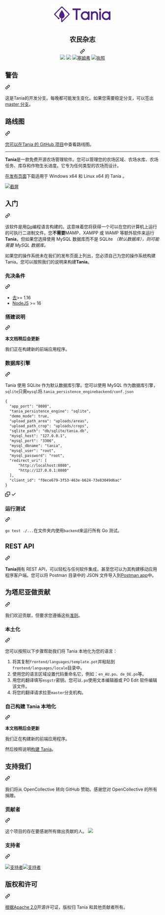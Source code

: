 <div class="Box-sc-g0xbh4-0 bJMeLZ js-snippet-clipboard-copy-unpositioned" data-hpc="true"><article class="markdown-body entry-content container-lg" itemprop="text"><div align="center" dir="auto">
    <a target="_blank" rel="noopener noreferrer" href="https://github.com/usetania/tania-core/blob/2.0-dev/logo.png"><img src="https://github.com/usetania/tania-core/raw/2.0-dev/logo.png" alt="塔尼亚农民杂志" width="200" style="max-width: 100%;"></a>
    <div class="markdown-heading" dir="auto"><h1 tabindex="-1" class="heading-element" dir="auto"><font style="vertical-align: inherit;"><font style="vertical-align: inherit;">农民杂志</font></font></h1><a id="user-content-the-farmer-journal" class="anchor" aria-label="永久链接：农民杂志" href="#the-farmer-journal"><svg class="octicon octicon-link" viewBox="0 0 16 16" version="1.1" width="16" height="16" aria-hidden="true"><path d="m7.775 3.275 1.25-1.25a3.5 3.5 0 1 1 4.95 4.95l-2.5 2.5a3.5 3.5 0 0 1-4.95 0 .751.751 0 0 1 .018-1.042.751.751 0 0 1 1.042-.018 1.998 1.998 0 0 0 2.83 0l2.5-2.5a2.002 2.002 0 0 0-2.83-2.83l-1.25 1.25a.751.751 0 0 1-1.042-.018.751.751 0 0 1-.018-1.042Zm-4.69 9.64a1.998 1.998 0 0 0 2.83 0l1.25-1.25a.751.751 0 0 1 1.042.018.751.751 0 0 1 .018 1.042l-1.25 1.25a3.5 3.5 0 1 1-4.95-4.95l2.5-2.5a3.5 3.5 0 0 1 4.95 0 .751.751 0 0 1-.018 1.042.751.751 0 0 1-1.042.018 1.998 1.998 0 0 0-2.83 0l-2.5 2.5a1.998 1.998 0 0 0 0 2.83Z"></path></svg></a></div>
    <a target="_blank" rel="noopener noreferrer nofollow" href="https://camo.githubusercontent.com/1a6dc47a763e9fd7387fe40b90d1dd8afc1aee271c5c6fcd45d2a1db57ce8e49/68747470733a2f2f6f70656e636f6c6c6563746976652e636f6d2f74616e69612f74696572732f6261636b65722f62616467652e7376673f6c6162656c3d6261636b657226636f6c6f723d627269676874677265656e"><img src="https://camo.githubusercontent.com/1a6dc47a763e9fd7387fe40b90d1dd8afc1aee271c5c6fcd45d2a1db57ce8e49/68747470733a2f2f6f70656e636f6c6c6563746976652e636f6d2f74616e69612f74696572732f6261636b65722f62616467652e7376673f6c6162656c3d6261636b657226636f6c6f723d627269676874677265656e" data-canonical-src="https://opencollective.com/tania/tiers/backer/badge.svg?label=backer&amp;color=brightgreen" style="max-width: 100%;"></a>
    <a target="_blank" rel="noopener noreferrer nofollow" href="https://camo.githubusercontent.com/ba3e0ff646fe6ddc8a7e618864679979a52fb26ab581e848b39489d7b55bc65d/68747470733a2f2f6f70656e636f6c6c6563746976652e636f6d2f74616e69612f74696572732f73706f6e736f722f62616467652e7376673f6c6162656c3d73706f6e736f7226636f6c6f723d627269676874677265656e"><img src="https://camo.githubusercontent.com/ba3e0ff646fe6ddc8a7e618864679979a52fb26ab581e848b39489d7b55bc65d/68747470733a2f2f6f70656e636f6c6c6563746976652e636f6d2f74616e69612f74696572732f73706f6e736f722f62616467652e7376673f6c6162656c3d73706f6e736f7226636f6c6f723d627269676874677265656e" data-canonical-src="https://opencollective.com/tania/tiers/sponsor/badge.svg?label=sponsor&amp;color=brightgreen" style="max-width: 100%;"></a>
    <a target="_blank" rel="noopener noreferrer nofollow" href="https://camo.githubusercontent.com/bbec89056d5709844eac054cb36741656ad93e52a143da110ba7d8bd37edf712/68747470733a2f2f696d672e736869656c64732e696f2f62616467652f73656d7665722d322e302e302d677265656e2e7376673f6d61784167653d32353932303030"><img src="https://camo.githubusercontent.com/bbec89056d5709844eac054cb36741656ad93e52a143da110ba7d8bd37edf712/68747470733a2f2f696d672e736869656c64732e696f2f62616467652f73656d7665722d322e302e302d677265656e2e7376673f6d61784167653d32353932303030" alt="塞姆弗" data-canonical-src="https://img.shields.io/badge/semver-2.0.0-green.svg?maxAge=2592000" style="max-width: 100%;"></a>
    <a href="https://opensource.org/licenses/Apache-2.0" rel="nofollow"><img src="https://camo.githubusercontent.com/db9dfde8049c5d66ba62fde707d2cfb30e26f9f26ff274c3442c0aec1ec410a4/68747470733a2f2f696d672e736869656c64732e696f2f62616467652f4c6963656e73652d417061636865253230322e302d626c75652e737667" alt="执照" data-canonical-src="https://img.shields.io/badge/License-Apache%202.0-blue.svg" style="max-width: 100%;"></a>
</div>
<div class="markdown-heading" dir="auto"><h1 tabindex="-1" class="heading-element" dir="auto"><font style="vertical-align: inherit;"><font style="vertical-align: inherit;">警告</font></font></h1><a id="user-content-warning" class="anchor" aria-label="永久链接：警告" href="#warning"><svg class="octicon octicon-link" viewBox="0 0 16 16" version="1.1" width="16" height="16" aria-hidden="true"><path d="m7.775 3.275 1.25-1.25a3.5 3.5 0 1 1 4.95 4.95l-2.5 2.5a3.5 3.5 0 0 1-4.95 0 .751.751 0 0 1 .018-1.042.751.751 0 0 1 1.042-.018 1.998 1.998 0 0 0 2.83 0l2.5-2.5a2.002 2.002 0 0 0-2.83-2.83l-1.25 1.25a.751.751 0 0 1-1.042-.018.751.751 0 0 1-.018-1.042Zm-4.69 9.64a1.998 1.998 0 0 0 2.83 0l1.25-1.25a.751.751 0 0 1 1.042.018.751.751 0 0 1 .018 1.042l-1.25 1.25a3.5 3.5 0 1 1-4.95-4.95l2.5-2.5a3.5 3.5 0 0 1 4.95 0 .751.751 0 0 1-.018 1.042.751.751 0 0 1-1.042.018 1.998 1.998 0 0 0-2.83 0l-2.5 2.5a1.998 1.998 0 0 0 0 2.83Z"></path></svg></a></div>
<p dir="auto"><font style="vertical-align: inherit;"><font style="vertical-align: inherit;">这是Tania的开发分支。每晚都可能发生变化。如果您需要稳定分支，可以签出</font></font><a href="https://github.com/Tanibox/tania-core/tree/master"><font style="vertical-align: inherit;"><font style="vertical-align: inherit;">master 分支</font></font></a><font style="vertical-align: inherit;"><font style="vertical-align: inherit;">。</font></font></p>
<div class="markdown-heading" dir="auto"><h2 tabindex="-1" class="heading-element" dir="auto"><font style="vertical-align: inherit;"><font style="vertical-align: inherit;">路线图</font></font></h2><a id="user-content-roadmap" class="anchor" aria-label="永久链接：路线图" href="#roadmap"><svg class="octicon octicon-link" viewBox="0 0 16 16" version="1.1" width="16" height="16" aria-hidden="true"><path d="m7.775 3.275 1.25-1.25a3.5 3.5 0 1 1 4.95 4.95l-2.5 2.5a3.5 3.5 0 0 1-4.95 0 .751.751 0 0 1 .018-1.042.751.751 0 0 1 1.042-.018 1.998 1.998 0 0 0 2.83 0l2.5-2.5a2.002 2.002 0 0 0-2.83-2.83l-1.25 1.25a.751.751 0 0 1-1.042-.018.751.751 0 0 1-.018-1.042Zm-4.69 9.64a1.998 1.998 0 0 0 2.83 0l1.25-1.25a.751.751 0 0 1 1.042.018.751.751 0 0 1 .018 1.042l-1.25 1.25a3.5 3.5 0 1 1-4.95-4.95l2.5-2.5a3.5 3.5 0 0 1 4.95 0 .751.751 0 0 1-.018 1.042.751.751 0 0 1-1.042.018 1.998 1.998 0 0 0-2.83 0l-2.5 2.5a1.998 1.998 0 0 0 0 2.83Z"></path></svg></a></div>
<p dir="auto"><font style="vertical-align: inherit;"></font><a href="https://github.com/orgs/usetania/projects/6/views/1"><font style="vertical-align: inherit;"><font style="vertical-align: inherit;">您可以在Tania 的 GitHub 项目</font></font></a><font style="vertical-align: inherit;"><font style="vertical-align: inherit;">中查看路线图</font><font style="vertical-align: inherit;">。</font></font></p>
<hr>
<p dir="auto"><strong><font style="vertical-align: inherit;"><font style="vertical-align: inherit;">Tania</font></font></strong><font style="vertical-align: inherit;"><font style="vertical-align: inherit;">是一款免费开源农场管理软件。您可以管理您的农场区域、农场水库、农场任务、库存和作物生长进度。它专为任何类型的农场而设计。</font></font></p>
<p dir="auto"><font style="vertical-align: inherit;"></font><a href="https://github.com/Tanibox/tania-core/releases/tag/1.7.1"><font style="vertical-align: inherit;"><font style="vertical-align: inherit;">在发布页面</font></font></a><font style="vertical-align: inherit;"><font style="vertical-align: inherit;">下载适用于 Windows x64 和 Linux x64 的 Tania </font><font style="vertical-align: inherit;">。</font></font></p>
<p dir="auto"><a target="_blank" rel="noopener noreferrer" href="https://github.com/usetania/tania-core/blob/2.0-dev/screenshot.PNG"><img src="https://github.com/usetania/tania-core/raw/2.0-dev/screenshot.PNG" alt="截屏" style="max-width: 100%;"></a></p>
<div class="markdown-heading" dir="auto"><h2 tabindex="-1" class="heading-element" dir="auto"><font style="vertical-align: inherit;"><font style="vertical-align: inherit;">入门</font></font></h2><a id="user-content-getting-started" class="anchor" aria-label="永久链接：开始使用" href="#getting-started"><svg class="octicon octicon-link" viewBox="0 0 16 16" version="1.1" width="16" height="16" aria-hidden="true"><path d="m7.775 3.275 1.25-1.25a3.5 3.5 0 1 1 4.95 4.95l-2.5 2.5a3.5 3.5 0 0 1-4.95 0 .751.751 0 0 1 .018-1.042.751.751 0 0 1 1.042-.018 1.998 1.998 0 0 0 2.83 0l2.5-2.5a2.002 2.002 0 0 0-2.83-2.83l-1.25 1.25a.751.751 0 0 1-1.042-.018.751.751 0 0 1-.018-1.042Zm-4.69 9.64a1.998 1.998 0 0 0 2.83 0l1.25-1.25a.751.751 0 0 1 1.042.018.751.751 0 0 1 .018 1.042l-1.25 1.25a3.5 3.5 0 1 1-4.95-4.95l2.5-2.5a3.5 3.5 0 0 1 4.95 0 .751.751 0 0 1-.018 1.042.751.751 0 0 1-1.042.018 1.998 1.998 0 0 0-2.83 0l-2.5 2.5a1.998 1.998 0 0 0 0 2.83Z"></path></svg></a></div>
<p dir="auto"><font style="vertical-align: inherit;"><font style="vertical-align: inherit;">该软件是用</font></font><a href="https://golang.org" rel="nofollow"><font style="vertical-align: inherit;"><font style="vertical-align: inherit;">Go</font></font></a><font style="vertical-align: inherit;"><font style="vertical-align: inherit;">编程语言构建的。这意味着您将获得一个可以在您的计算机上运行的可执行二进制文件。您</font></font><strong><font style="vertical-align: inherit;"><font style="vertical-align: inherit;">不需要</font></font></strong><font style="vertical-align: inherit;"><font style="vertical-align: inherit;">MAMP、XAMPP 或 WAMP 等额外软件来运行</font></font><strong><font style="vertical-align: inherit;"><font style="vertical-align: inherit;">Tania</font></font></strong><font style="vertical-align: inherit;"><font style="vertical-align: inherit;">，但如果您选择使用 MySQL 数据库而不是 SQLite </font></font><em><font style="vertical-align: inherit;"><font style="vertical-align: inherit;">（默认数据库），则可能需要 MySQL 数据库。</font></font></em></p>
<p dir="auto"><font style="vertical-align: inherit;"><font style="vertical-align: inherit;">如果您的操作系统未在我们的发布页面上列出，您必须自己为您的操作系统构建 Tania。您可以按照我们的说明来构建</font></font><strong><font style="vertical-align: inherit;"><font style="vertical-align: inherit;">Tania</font></font></strong><font style="vertical-align: inherit;"><font style="vertical-align: inherit;">。</font></font></p>
<div class="markdown-heading" dir="auto"><h3 tabindex="-1" class="heading-element" dir="auto"><font style="vertical-align: inherit;"><font style="vertical-align: inherit;">先决条件</font></font></h3><a id="user-content-prerequisites" class="anchor" aria-label="永久链接：先决条件" href="#prerequisites"><svg class="octicon octicon-link" viewBox="0 0 16 16" version="1.1" width="16" height="16" aria-hidden="true"><path d="m7.775 3.275 1.25-1.25a3.5 3.5 0 1 1 4.95 4.95l-2.5 2.5a3.5 3.5 0 0 1-4.95 0 .751.751 0 0 1 .018-1.042.751.751 0 0 1 1.042-.018 1.998 1.998 0 0 0 2.83 0l2.5-2.5a2.002 2.002 0 0 0-2.83-2.83l-1.25 1.25a.751.751 0 0 1-1.042-.018.751.751 0 0 1-.018-1.042Zm-4.69 9.64a1.998 1.998 0 0 0 2.83 0l1.25-1.25a.751.751 0 0 1 1.042.018.751.751 0 0 1 .018 1.042l-1.25 1.25a3.5 3.5 0 1 1-4.95-4.95l2.5-2.5a3.5 3.5 0 0 1 4.95 0 .751.751 0 0 1-.018 1.042.751.751 0 0 1-1.042.018 1.998 1.998 0 0 0-2.83 0l-2.5 2.5a1.998 1.998 0 0 0 0 2.83Z"></path></svg></a></div>
<ul dir="auto">
<li><a href="https://golang.org" rel="nofollow"><font style="vertical-align: inherit;"><font style="vertical-align: inherit;">去</font></font></a><font style="vertical-align: inherit;"><font style="vertical-align: inherit;">&gt;= 1.16</font></font></li>
<li><a href="https://nodejs.org/en/" rel="nofollow"><font style="vertical-align: inherit;"><font style="vertical-align: inherit;">NodeJS</font></font></a><font style="vertical-align: inherit;"><font style="vertical-align: inherit;"> &gt;= 16</font></font></li>
</ul>
<div class="markdown-heading" dir="auto"><h3 tabindex="-1" class="heading-element" dir="auto"><font style="vertical-align: inherit;"><font style="vertical-align: inherit;">搭建说明</font></font></h3><a id="user-content-building-instructions" class="anchor" aria-label="永久链接：构建说明" href="#building-instructions"><svg class="octicon octicon-link" viewBox="0 0 16 16" version="1.1" width="16" height="16" aria-hidden="true"><path d="m7.775 3.275 1.25-1.25a3.5 3.5 0 1 1 4.95 4.95l-2.5 2.5a3.5 3.5 0 0 1-4.95 0 .751.751 0 0 1 .018-1.042.751.751 0 0 1 1.042-.018 1.998 1.998 0 0 0 2.83 0l2.5-2.5a2.002 2.002 0 0 0-2.83-2.83l-1.25 1.25a.751.751 0 0 1-1.042-.018.751.751 0 0 1-.018-1.042Zm-4.69 9.64a1.998 1.998 0 0 0 2.83 0l1.25-1.25a.751.751 0 0 1 1.042.018.751.751 0 0 1 .018 1.042l-1.25 1.25a3.5 3.5 0 1 1-4.95-4.95l2.5-2.5a3.5 3.5 0 0 1 4.95 0 .751.751 0 0 1-.018 1.042.751.751 0 0 1-1.042.018 1.998 1.998 0 0 0-2.83 0l-2.5 2.5a1.998 1.998 0 0 0 0 2.83Z"></path></svg></a></div>
<p dir="auto"><strong><font style="vertical-align: inherit;"><font style="vertical-align: inherit;">本文档稍后会更新</font></font></strong></p>
<p dir="auto"><font style="vertical-align: inherit;"><font style="vertical-align: inherit;">我们正在构建新的前端应用程序。</font></font></p>
<div class="markdown-heading" dir="auto"><h3 tabindex="-1" class="heading-element" dir="auto"><font style="vertical-align: inherit;"><font style="vertical-align: inherit;">数据库引擎</font></font></h3><a id="user-content-database-engine" class="anchor" aria-label="永久链接：数据库引擎" href="#database-engine"><svg class="octicon octicon-link" viewBox="0 0 16 16" version="1.1" width="16" height="16" aria-hidden="true"><path d="m7.775 3.275 1.25-1.25a3.5 3.5 0 1 1 4.95 4.95l-2.5 2.5a3.5 3.5 0 0 1-4.95 0 .751.751 0 0 1 .018-1.042.751.751 0 0 1 1.042-.018 1.998 1.998 0 0 0 2.83 0l2.5-2.5a2.002 2.002 0 0 0-2.83-2.83l-1.25 1.25a.751.751 0 0 1-1.042-.018.751.751 0 0 1-.018-1.042Zm-4.69 9.64a1.998 1.998 0 0 0 2.83 0l1.25-1.25a.751.751 0 0 1 1.042.018.751.751 0 0 1 .018 1.042l-1.25 1.25a3.5 3.5 0 1 1-4.95-4.95l2.5-2.5a3.5 3.5 0 0 1 4.95 0 .751.751 0 0 1-.018 1.042.751.751 0 0 1-1.042.018 1.998 1.998 0 0 0-2.83 0l-2.5 2.5a1.998 1.998 0 0 0 0 2.83Z"></path></svg></a></div>
<p dir="auto"><font style="vertical-align: inherit;"><font style="vertical-align: inherit;">Tania 使用 SQLite 作为默认数据库引擎。您可以使用 MySQL 作为数据库引擎</font><font style="vertical-align: inherit;">，</font></font><code>sqlite</code><font style="vertical-align: inherit;"><font style="vertical-align: inherit;">只需</font></font><code>mysql</code><font style="vertical-align: inherit;"><font style="vertical-align: inherit;">将</font><font style="vertical-align: inherit;">.</font></font><code>tania_persistence_engine</code><font style="vertical-align: inherit;"></font><code>backend/conf.json</code><font style="vertical-align: inherit;"></font></p>
<div class="snippet-clipboard-content notranslate position-relative overflow-auto"><pre class="notranslate"><code>{
  "app_port": "8080",
  "tania_persistence_engine": "sqlite",
  "demo_mode": true,
  "upload_path_area": "uploads/areas",
  "upload_path_crop": "uploads/crops",
  "sqlite_path": "db/sqlite/tania.db",
  "mysql_host": "127.0.0.1",
  "mysql_port": "3306",
  "mysql_dbname": "tania",
  "mysql_user": "root",
  "mysql_password": "root",
  "redirect_uri": [
      "http://localhost:8080",
      "http://127.0.0.1:8080"
  ],
  "client_id": "f0ece679-3f53-463e-b624-73e83049d6ac"
}
</code></pre><div class="zeroclipboard-container">
    <clipboard-copy aria-label="Copy" class="ClipboardButton btn btn-invisible js-clipboard-copy m-2 p-0 tooltipped-no-delay d-flex flex-justify-center flex-items-center" data-copy-feedback="Copied!" data-tooltip-direction="w" value="{
  &quot;app_port&quot;: &quot;8080&quot;,
  &quot;tania_persistence_engine&quot;: &quot;sqlite&quot;,
  &quot;demo_mode&quot;: true,
  &quot;upload_path_area&quot;: &quot;uploads/areas&quot;,
  &quot;upload_path_crop&quot;: &quot;uploads/crops&quot;,
  &quot;sqlite_path&quot;: &quot;db/sqlite/tania.db&quot;,
  &quot;mysql_host&quot;: &quot;127.0.0.1&quot;,
  &quot;mysql_port&quot;: &quot;3306&quot;,
  &quot;mysql_dbname&quot;: &quot;tania&quot;,
  &quot;mysql_user&quot;: &quot;root&quot;,
  &quot;mysql_password&quot;: &quot;root&quot;,
  &quot;redirect_uri&quot;: [
      &quot;http://localhost:8080&quot;,
      &quot;http://127.0.0.1:8080&quot;
  ],
  &quot;client_id&quot;: &quot;f0ece679-3f53-463e-b624-73e83049d6ac&quot;
}" tabindex="0" role="button">
      <svg aria-hidden="true" height="16" viewBox="0 0 16 16" version="1.1" width="16" data-view-component="true" class="octicon octicon-copy js-clipboard-copy-icon">
    <path d="M0 6.75C0 5.784.784 5 1.75 5h1.5a.75.75 0 0 1 0 1.5h-1.5a.25.25 0 0 0-.25.25v7.5c0 .138.112.25.25.25h7.5a.25.25 0 0 0 .25-.25v-1.5a.75.75 0 0 1 1.5 0v1.5A1.75 1.75 0 0 1 9.25 16h-7.5A1.75 1.75 0 0 1 0 14.25Z"></path><path d="M5 1.75C5 .784 5.784 0 6.75 0h7.5C15.216 0 16 .784 16 1.75v7.5A1.75 1.75 0 0 1 14.25 11h-7.5A1.75 1.75 0 0 1 5 9.25Zm1.75-.25a.25.25 0 0 0-.25.25v7.5c0 .138.112.25.25.25h7.5a.25.25 0 0 0 .25-.25v-7.5a.25.25 0 0 0-.25-.25Z"></path>
</svg>
      <svg aria-hidden="true" height="16" viewBox="0 0 16 16" version="1.1" width="16" data-view-component="true" class="octicon octicon-check js-clipboard-check-icon color-fg-success d-none">
    <path d="M13.78 4.22a.75.75 0 0 1 0 1.06l-7.25 7.25a.75.75 0 0 1-1.06 0L2.22 9.28a.751.751 0 0 1 .018-1.042.751.751 0 0 1 1.042-.018L6 10.94l6.72-6.72a.75.75 0 0 1 1.06 0Z"></path>
</svg>
    </clipboard-copy>
  </div></div>
<div class="markdown-heading" dir="auto"><h3 tabindex="-1" class="heading-element" dir="auto"><font style="vertical-align: inherit;"><font style="vertical-align: inherit;">运行测试</font></font></h3><a id="user-content-run-the-test" class="anchor" aria-label="永久链接：运行测试" href="#run-the-test"><svg class="octicon octicon-link" viewBox="0 0 16 16" version="1.1" width="16" height="16" aria-hidden="true"><path d="m7.775 3.275 1.25-1.25a3.5 3.5 0 1 1 4.95 4.95l-2.5 2.5a3.5 3.5 0 0 1-4.95 0 .751.751 0 0 1 .018-1.042.751.751 0 0 1 1.042-.018 1.998 1.998 0 0 0 2.83 0l2.5-2.5a2.002 2.002 0 0 0-2.83-2.83l-1.25 1.25a.751.751 0 0 1-1.042-.018.751.751 0 0 1-.018-1.042Zm-4.69 9.64a1.998 1.998 0 0 0 2.83 0l1.25-1.25a.751.751 0 0 1 1.042.018.751.751 0 0 1 .018 1.042l-1.25 1.25a3.5 3.5 0 1 1-4.95-4.95l2.5-2.5a3.5 3.5 0 0 1 4.95 0 .751.751 0 0 1-.018 1.042.751.751 0 0 1-1.042.018 1.998 1.998 0 0 0-2.83 0l-2.5 2.5a1.998 1.998 0 0 0 0 2.83Z"></path></svg></a></div>
<p dir="auto"><font style="vertical-align: inherit;"></font><code>go test ./...</code><font style="vertical-align: inherit;"><font style="vertical-align: inherit;">在文件夹内</font><font style="vertical-align: inherit;">使用</font></font><code>backend</code><font style="vertical-align: inherit;"><font style="vertical-align: inherit;">来运行所有 Go 测试。</font></font></p>
<div class="markdown-heading" dir="auto"><h2 tabindex="-1" class="heading-element" dir="auto"><font style="vertical-align: inherit;"><font style="vertical-align: inherit;">REST API</font></font></h2><a id="user-content-rest-apis" class="anchor" aria-label="永久链接：REST API" href="#rest-apis"><svg class="octicon octicon-link" viewBox="0 0 16 16" version="1.1" width="16" height="16" aria-hidden="true"><path d="m7.775 3.275 1.25-1.25a3.5 3.5 0 1 1 4.95 4.95l-2.5 2.5a3.5 3.5 0 0 1-4.95 0 .751.751 0 0 1 .018-1.042.751.751 0 0 1 1.042-.018 1.998 1.998 0 0 0 2.83 0l2.5-2.5a2.002 2.002 0 0 0-2.83-2.83l-1.25 1.25a.751.751 0 0 1-1.042-.018.751.751 0 0 1-.018-1.042Zm-4.69 9.64a1.998 1.998 0 0 0 2.83 0l1.25-1.25a.751.751 0 0 1 1.042.018.751.751 0 0 1 .018 1.042l-1.25 1.25a3.5 3.5 0 1 1-4.95-4.95l2.5-2.5a3.5 3.5 0 0 1 4.95 0 .751.751 0 0 1-.018 1.042.751.751 0 0 1-1.042.018 1.998 1.998 0 0 0-2.83 0l-2.5 2.5a1.998 1.998 0 0 0 0 2.83Z"></path></svg></a></div>
<p dir="auto"><strong><font style="vertical-align: inherit;"><font style="vertical-align: inherit;">Tania</font></font></strong><font style="vertical-align: inherit;"><font style="vertical-align: inherit;">拥有 REST API，可以轻松与任何软件集成，甚至您可以为其构建移动应用程序客户端。您可以将 Postman 目录中的 JSON 文件导入到</font></font><a href="https://www.getpostman.com" rel="nofollow"><font style="vertical-align: inherit;"><font style="vertical-align: inherit;">Postman app</font></font></a><font style="vertical-align: inherit;"><font style="vertical-align: inherit;">中。</font></font></p>
<div class="markdown-heading" dir="auto"><h2 tabindex="-1" class="heading-element" dir="auto"><font style="vertical-align: inherit;"><font style="vertical-align: inherit;">为塔尼亚做贡献</font></font></h2><a id="user-content-contributing-to-tania" class="anchor" aria-label="永久链接：为 Tania 做出贡献" href="#contributing-to-tania"><svg class="octicon octicon-link" viewBox="0 0 16 16" version="1.1" width="16" height="16" aria-hidden="true"><path d="m7.775 3.275 1.25-1.25a3.5 3.5 0 1 1 4.95 4.95l-2.5 2.5a3.5 3.5 0 0 1-4.95 0 .751.751 0 0 1 .018-1.042.751.751 0 0 1 1.042-.018 1.998 1.998 0 0 0 2.83 0l2.5-2.5a2.002 2.002 0 0 0-2.83-2.83l-1.25 1.25a.751.751 0 0 1-1.042-.018.751.751 0 0 1-.018-1.042Zm-4.69 9.64a1.998 1.998 0 0 0 2.83 0l1.25-1.25a.751.751 0 0 1 1.042.018.751.751 0 0 1 .018 1.042l-1.25 1.25a3.5 3.5 0 1 1-4.95-4.95l2.5-2.5a3.5 3.5 0 0 1 4.95 0 .751.751 0 0 1-.018 1.042.751.751 0 0 1-1.042.018 1.998 1.998 0 0 0-2.83 0l-2.5 2.5a1.998 1.998 0 0 0 0 2.83Z"></path></svg></a></div>
<p dir="auto"><font style="vertical-align: inherit;"><font style="vertical-align: inherit;">我们欢迎贡献，但要求您遵循这些</font></font><a href="/usetania/tania-core/blob/2.0-dev/contributing.md"><font style="vertical-align: inherit;"><font style="vertical-align: inherit;">准则</font></font></a><font style="vertical-align: inherit;"><font style="vertical-align: inherit;">。</font></font></p>
<div class="markdown-heading" dir="auto"><h3 tabindex="-1" class="heading-element" dir="auto"><font style="vertical-align: inherit;"><font style="vertical-align: inherit;">本土化</font></font></h3><a id="user-content-localisation" class="anchor" aria-label="永久链接：本地化" href="#localisation"><svg class="octicon octicon-link" viewBox="0 0 16 16" version="1.1" width="16" height="16" aria-hidden="true"><path d="m7.775 3.275 1.25-1.25a3.5 3.5 0 1 1 4.95 4.95l-2.5 2.5a3.5 3.5 0 0 1-4.95 0 .751.751 0 0 1 .018-1.042.751.751 0 0 1 1.042-.018 1.998 1.998 0 0 0 2.83 0l2.5-2.5a2.002 2.002 0 0 0-2.83-2.83l-1.25 1.25a.751.751 0 0 1-1.042-.018.751.751 0 0 1-.018-1.042Zm-4.69 9.64a1.998 1.998 0 0 0 2.83 0l1.25-1.25a.751.751 0 0 1 1.042.018.751.751 0 0 1 .018 1.042l-1.25 1.25a3.5 3.5 0 1 1-4.95-4.95l2.5-2.5a3.5 3.5 0 0 1 4.95 0 .751.751 0 0 1-.018 1.042.751.751 0 0 1-1.042.018 1.998 1.998 0 0 0-2.83 0l-2.5 2.5a1.998 1.998 0 0 0 0 2.83Z"></path></svg></a></div>
<p dir="auto"><font style="vertical-align: inherit;"><font style="vertical-align: inherit;">您可以按照以下步骤帮助我们将 Tania 本地化为您的语言：</font></font></p>
<ol dir="auto">
<li><font style="vertical-align: inherit;"><font style="vertical-align: inherit;">将其复制</font></font><code>frontend/languages/template.pot</code><font style="vertical-align: inherit;"><font style="vertical-align: inherit;">并粘贴到</font></font><code>frontend/languages/locale</code><font style="vertical-align: inherit;"><font style="vertical-align: inherit;">目录中。</font></font></li>
<li><font style="vertical-align: inherit;"><font style="vertical-align: inherit;">使用您的语言区域设置代码重命名它，例如：</font></font><code>en_AU.po</code><font style="vertical-align: inherit;"><font style="vertical-align: inherit;">、</font></font><code>de_DE.po</code><font style="vertical-align: inherit;"><font style="vertical-align: inherit;">等。</font></font></li>
<li><font style="vertical-align: inherit;"><font style="vertical-align: inherit;">用您的翻译填写</font></font><code>msgstr</code><font style="vertical-align: inherit;"><font style="vertical-align: inherit;">密钥。您可以</font></font><code>.po</code><font style="vertical-align: inherit;"><font style="vertical-align: inherit;">使用文本编辑器或 PO Edit 软件编辑该文件。</font></font></li>
<li><font style="vertical-align: inherit;"><font style="vertical-align: inherit;">将您的翻译请求拉至</font></font><code>master</code><font style="vertical-align: inherit;"><font style="vertical-align: inherit;">分支机构。</font></font></li>
</ol>
<div class="markdown-heading" dir="auto"><h3 tabindex="-1" class="heading-element" dir="auto"><font style="vertical-align: inherit;"><font style="vertical-align: inherit;">自己构建 Tania 本地化</font></font></h3><a id="user-content-build-tania-localisation-by-yourself" class="anchor" aria-label="永久链接：自己构建 Tania 本地化" href="#build-tania-localisation-by-yourself"><svg class="octicon octicon-link" viewBox="0 0 16 16" version="1.1" width="16" height="16" aria-hidden="true"><path d="m7.775 3.275 1.25-1.25a3.5 3.5 0 1 1 4.95 4.95l-2.5 2.5a3.5 3.5 0 0 1-4.95 0 .751.751 0 0 1 .018-1.042.751.751 0 0 1 1.042-.018 1.998 1.998 0 0 0 2.83 0l2.5-2.5a2.002 2.002 0 0 0-2.83-2.83l-1.25 1.25a.751.751 0 0 1-1.042-.018.751.751 0 0 1-.018-1.042Zm-4.69 9.64a1.998 1.998 0 0 0 2.83 0l1.25-1.25a.751.751 0 0 1 1.042.018.751.751 0 0 1 .018 1.042l-1.25 1.25a3.5 3.5 0 1 1-4.95-4.95l2.5-2.5a3.5 3.5 0 0 1 4.95 0 .751.751 0 0 1-.018 1.042.751.751 0 0 1-1.042.018 1.998 1.998 0 0 0-2.83 0l-2.5 2.5a1.998 1.998 0 0 0 0 2.83Z"></path></svg></a></div>
<p dir="auto"><strong><font style="vertical-align: inherit;"><font style="vertical-align: inherit;">本文档稍后会更新</font></font></strong></p>
<p dir="auto"><font style="vertical-align: inherit;"><font style="vertical-align: inherit;">我们正在构建新的前端应用程序。</font></font></p>
<p dir="auto"><font style="vertical-align: inherit;"><font style="vertical-align: inherit;">然后按照说明</font></font><a href="#building-instructions"><font style="vertical-align: inherit;"><font style="vertical-align: inherit;">构建 Tania</font></font></a><font style="vertical-align: inherit;"><font style="vertical-align: inherit;">。</font></font></p>
<div class="markdown-heading" dir="auto"><h2 tabindex="-1" class="heading-element" dir="auto"><font style="vertical-align: inherit;"><font style="vertical-align: inherit;">支持我们</font></font></h2><a id="user-content-support-us" class="anchor" aria-label="永久链接：支持我们" href="#support-us"><svg class="octicon octicon-link" viewBox="0 0 16 16" version="1.1" width="16" height="16" aria-hidden="true"><path d="m7.775 3.275 1.25-1.25a3.5 3.5 0 1 1 4.95 4.95l-2.5 2.5a3.5 3.5 0 0 1-4.95 0 .751.751 0 0 1 .018-1.042.751.751 0 0 1 1.042-.018 1.998 1.998 0 0 0 2.83 0l2.5-2.5a2.002 2.002 0 0 0-2.83-2.83l-1.25 1.25a.751.751 0 0 1-1.042-.018.751.751 0 0 1-.018-1.042Zm-4.69 9.64a1.998 1.998 0 0 0 2.83 0l1.25-1.25a.751.751 0 0 1 1.042.018.751.751 0 0 1 .018 1.042l-1.25 1.25a3.5 3.5 0 1 1-4.95-4.95l2.5-2.5a3.5 3.5 0 0 1 4.95 0 .751.751 0 0 1-.018 1.042.751.751 0 0 1-1.042.018 1.998 1.998 0 0 0-2.83 0l-2.5 2.5a1.998 1.998 0 0 0 0 2.83Z"></path></svg></a></div>
<p dir="auto"><font style="vertical-align: inherit;"><font style="vertical-align: inherit;">我们将从 OpenCollective 转向 GitHub 赞助。感谢您对 OpenCollective 的所有捐赠。</font></font></p>
<div class="markdown-heading" dir="auto"><h3 tabindex="-1" class="heading-element" dir="auto"><font style="vertical-align: inherit;"><font style="vertical-align: inherit;">贡献者</font></font></h3><a id="user-content-contributors" class="anchor" aria-label="永久链接：贡献者" href="#contributors"><svg class="octicon octicon-link" viewBox="0 0 16 16" version="1.1" width="16" height="16" aria-hidden="true"><path d="m7.775 3.275 1.25-1.25a3.5 3.5 0 1 1 4.95 4.95l-2.5 2.5a3.5 3.5 0 0 1-4.95 0 .751.751 0 0 1 .018-1.042.751.751 0 0 1 1.042-.018 1.998 1.998 0 0 0 2.83 0l2.5-2.5a2.002 2.002 0 0 0-2.83-2.83l-1.25 1.25a.751.751 0 0 1-1.042-.018.751.751 0 0 1-.018-1.042Zm-4.69 9.64a1.998 1.998 0 0 0 2.83 0l1.25-1.25a.751.751 0 0 1 1.042.018.751.751 0 0 1 .018 1.042l-1.25 1.25a3.5 3.5 0 1 1-4.95-4.95l2.5-2.5a3.5 3.5 0 0 1 4.95 0 .751.751 0 0 1-.018 1.042.751.751 0 0 1-1.042.018 1.998 1.998 0 0 0-2.83 0l-2.5 2.5a1.998 1.998 0 0 0 0 2.83Z"></path></svg></a></div>
<p dir="auto"><font style="vertical-align: inherit;"><font style="vertical-align: inherit;">这个项目的存在要感谢所有做出贡献的人。
</font></font><a href="https://github.com/tanibox/tania-core/graphs/contributors"><img src="https://camo.githubusercontent.com/3f1562200988897f4635357b39eca043052b46a28c920db03ec78c95e0a26e98/68747470733a2f2f6f70656e636f6c6c6563746976652e636f6d2f74616e69612f636f6e7472696275746f72732e7376673f77696474683d38393026627574746f6e3d66616c7365" data-canonical-src="https://opencollective.com/tania/contributors.svg?width=890&amp;button=false" style="max-width: 100%;"></a></p>
<div class="markdown-heading" dir="auto"><h3 tabindex="-1" class="heading-element" dir="auto"><font style="vertical-align: inherit;"><font style="vertical-align: inherit;">支持者</font></font></h3><a id="user-content-backers" class="anchor" aria-label="永久链接：支持者" href="#backers"><svg class="octicon octicon-link" viewBox="0 0 16 16" version="1.1" width="16" height="16" aria-hidden="true"><path d="m7.775 3.275 1.25-1.25a3.5 3.5 0 1 1 4.95 4.95l-2.5 2.5a3.5 3.5 0 0 1-4.95 0 .751.751 0 0 1 .018-1.042.751.751 0 0 1 1.042-.018 1.998 1.998 0 0 0 2.83 0l2.5-2.5a2.002 2.002 0 0 0-2.83-2.83l-1.25 1.25a.751.751 0 0 1-1.042-.018.751.751 0 0 1-.018-1.042Zm-4.69 9.64a1.998 1.998 0 0 0 2.83 0l1.25-1.25a.751.751 0 0 1 1.042.018.751.751 0 0 1 .018 1.042l-1.25 1.25a3.5 3.5 0 1 1-4.95-4.95l2.5-2.5a3.5 3.5 0 0 1 4.95 0 .751.751 0 0 1-.018 1.042.751.751 0 0 1-1.042.018 1.998 1.998 0 0 0-2.83 0l-2.5 2.5a1.998 1.998 0 0 0 0 2.83Z"></path></svg></a></div>
<p dir="auto"><a href="https://opencollective.com/tania" rel="nofollow"><img src="https://camo.githubusercontent.com/8bc6775743605c95469501f053a1ae7720d90aba5d42d45f4d4d0d167675eb78/68747470733a2f2f6f70656e636f6c6c6563746976652e636f6d2f74616e69612f6261636b6572732e7376673f77696474683d38393026627574746f6e3d66616c7365" alt="支持者" data-canonical-src="https://opencollective.com/tania/backers.svg?width=890&amp;button=false" style="max-width: 100%;"><img src="https://camo.githubusercontent.com/ef4932b72825ce4a1b24da5f5b5d99f1c392b7a39b2d1fc7138a4a73909d7b97/68747470733a2f2f6f70656e636f6c6c6563746976652e636f6d2f74616e69612f74696572732f6261636b65722e7376673f6176617461724865696768743d33362677696474683d363030" alt="支持者" data-canonical-src="https://opencollective.com/tania/tiers/backer.svg?avatarHeight=36&amp;width=600" style="max-width: 100%;"></a></p>
<div class="markdown-heading" dir="auto"><h2 tabindex="-1" class="heading-element" dir="auto"><font style="vertical-align: inherit;"><font style="vertical-align: inherit;">版权和许可</font></font></h2><a id="user-content-copyright-and-license" class="anchor" aria-label="永久链接：版权和许可" href="#copyright-and-license"><svg class="octicon octicon-link" viewBox="0 0 16 16" version="1.1" width="16" height="16" aria-hidden="true"><path d="m7.775 3.275 1.25-1.25a3.5 3.5 0 1 1 4.95 4.95l-2.5 2.5a3.5 3.5 0 0 1-4.95 0 .751.751 0 0 1 .018-1.042.751.751 0 0 1 1.042-.018 1.998 1.998 0 0 0 2.83 0l2.5-2.5a2.002 2.002 0 0 0-2.83-2.83l-1.25 1.25a.751.751 0 0 1-1.042-.018.751.751 0 0 1-.018-1.042Zm-4.69 9.64a1.998 1.998 0 0 0 2.83 0l1.25-1.25a.751.751 0 0 1 1.042.018.751.751 0 0 1 .018 1.042l-1.25 1.25a3.5 3.5 0 1 1-4.95-4.95l2.5-2.5a3.5 3.5 0 0 1 4.95 0 .751.751 0 0 1-.018 1.042.751.751 0 0 1-1.042.018 1.998 1.998 0 0 0-2.83 0l-2.5 2.5a1.998 1.998 0 0 0 0 2.83Z"></path></svg></a></div>
<p dir="auto"><font style="vertical-align: inherit;"></font><a href="https://github.com/usetania/tania-core/blob/master/LICENSE"><font style="vertical-align: inherit;"><font style="vertical-align: inherit;">根据Apache 2.0</font></font></a><font style="vertical-align: inherit;"><font style="vertical-align: inherit;">开源许可证，</font><font style="vertical-align: inherit;">版权归 Tania 和其他贡献者所有。</font></font></p>
</article></div>
